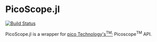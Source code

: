 # PicoScope.jl

[![Build Status](https://travis-ci.org/cstook/PicoScope.jl.svg?branch=master)](https://travis-ci.org/cstook/PicoScope.jl)

PicoScope.jl is a wrapper for [pico Technology's<sup>TM,</sup>](https://www.picotech.com/) Picoscope<sup>TM</sup> API.

